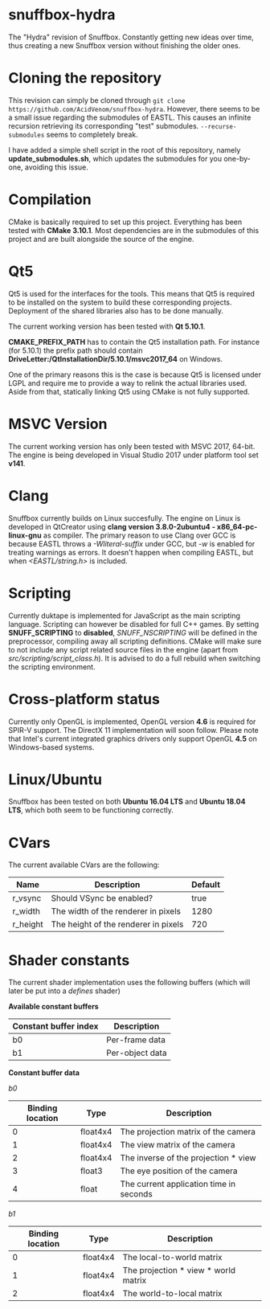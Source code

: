 # snuffbox-hydra
The "Hydra" revision of Snuffbox. Constantly getting new ideas over time, thus creating a new Snuffbox version without finishing the older ones.

# Cloning the repository
This revision can simply be cloned through `git clone https://github.com/AcidVenom/snuffbox-hydra`. However, there seems to be a small issue regarding the submodules of
EASTL. This causes an infinite recursion retrieving its corresponding "test" submodules. `--recurse-submodules` seems to completely break.

I have added a simple shell script in the root of this repository, namely **update_submodules.sh**, which updates the submodules for you one-by-one, avoiding this issue.

# Compilation

CMake is basically required to set up this project. Everything has been tested with **CMake 3.10.1**.
Most dependencies are in the submodules of this project and are built alongside the source of the engine.

# Qt5

Qt5 is used for the interfaces for the tools. This means that Qt5 is required to be installed on the system
to build these corresponding projects. Deployment of the shared libraries also has to be done manually.

The current working version has been tested with **Qt 5.10.1**.

**CMAKE_PREFIX_PATH** has to contain the Qt5 installation path. For instance (for 5.10.1)
the prefix path should contain **DriveLetter:/QtInstallationDir/5.10.1/msvc2017_64** on Windows.

One of the primary reasons this is the case is because Qt5 is licensed under LGPL and require me to provide
a way to relink the actual libraries used. Aside from that, statically linking Qt5 using CMake is not fully
supported.

# MSVC Version

The current working version has only been tested with MSVC 2017, 64-bit. The engine is being developed
in Visual Studio 2017 under platform tool set **v141**.

# Clang

Snuffbox currently builds on Linux succesfully. The engine on Linux is developed in QtCreator using
**clang version 3.8.0-2ubuntu4 - x86_64-pc-linux-gnu** as compiler. The primary reason to use Clang
over GCC is because EASTL throws a *-Wliteral-suffix* under GCC, but *-w* is enabled for treating
warnings as errors. It doesn't happen when compiling EASTL, but when *\<EASTL/string.h\>* is included.

# Scripting

Currently duktape is implemented for JavaScript as the main scripting language. Scripting can however be
disabled for full C++ games. By setting **SNUFF_SCRIPTING** to **disabled**, *SNUFF_NSCRIPTING* will be defined
in the preprocessor, compiling away all scripting definitions. CMake will make sure to not include any script
related source files in the engine (apart from *src/scripting/script_class.h*). It is advised to do a full rebuild
when switching the scripting environment.

# Cross-platform status

Currently only OpenGL is implemented, OpenGL version **4.6** is required for SPIR-V support. The DirectX 11 implementation will soon follow. Please note that Intel's current integrated graphics drivers only support OpenGL **4.5** on Windows-based systems.

# Linux/Ubuntu

Snuffbox has been tested on both **Ubuntu 16.04 LTS** and **Ubuntu 18.04 LTS**, which both seem to be functioning correctly.

# CVars

The current available CVars are the following:

|Name     |Description                           |Default    |
|---------|--------------------------------------|-----------|
|r_vsync  |Should VSync be enabled?              |true       |
|r_width  |The width of the renderer in pixels   |1280       |
|r_height |The height of the renderer in pixels  |720        |

# Shader constants

The current shader implementation uses the following buffers (which will later be put into a *defines* shader)

**Available constant buffers**

|Constant buffer index |Description    |
|----------------------|---------------|
|b0                    |Per-frame data |
|b1                    |Per-object data|

**Constant buffer data**

*b0*

|Binding location     |Type     |Description                            |
|---------------------|---------|---------------------------------------|
|0                    |float4x4 |The projection matrix of the camera    |
|1                    |float4x4 |The view matrix of the camera          |
|2                    |float4x4 |The inverse of the projection * view   |
|3                    |float3   |The eye position of the camera         |
|4                    |float    |The current application time in seconds|

*b1*

|Binding location     |Type     |Description                            |
|---------------------|---------|---------------------------------------|
|0                    |float4x4 |The local-to-world matrix              |
|1                    |float4x4 |The projection * view * world matrix   |
|2                    |float4x4 |The world-to-local matrix              |

